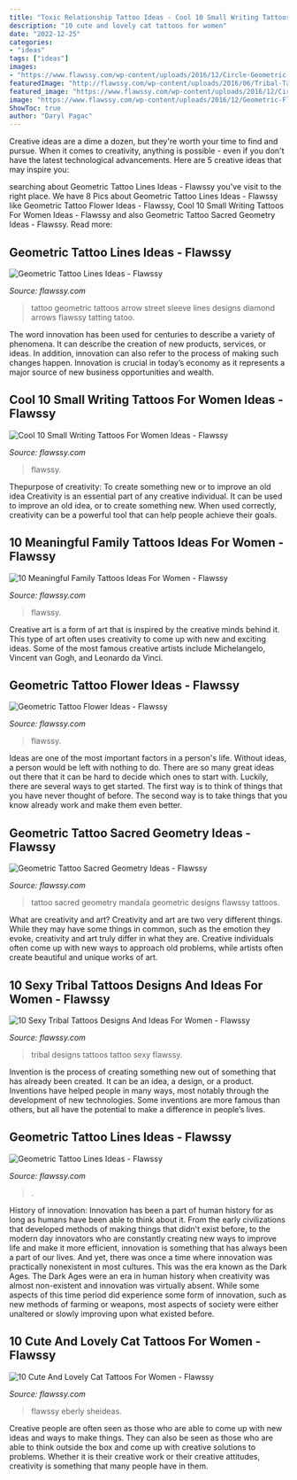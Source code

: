 ```yaml
---
title: "Toxic Relationship Tattoo Ideas - Cool 10 Small Writing Tattoos For Women Ideas"
description: "10 cute and lovely cat tattoos for women"
date: "2022-12-25"
categories:
- "ideas"
tags: ["ideas"]
images:
- "https://www.flawssy.com/wp-content/uploads/2016/12/Circle-Geometric-Line-Tattoo-1.jpg"
featuredImage: "http://flawssy.com/wp-content/uploads/2016/06/Tribal-Tattoo-Designs-Women.jpg"
featured_image: "https://www.flawssy.com/wp-content/uploads/2016/12/Circle-Geometric-Line-Tattoo-1.jpg"
image: "https://www.flawssy.com/wp-content/uploads/2016/12/Geometric-Flower-Tattoo-Design.jpg"
ShowToc: true
author: "Daryl Pagac"
---
```



Creative ideas are a dime a dozen, but they're worth your time to find and pursue. When it comes to creativity, anything is possible - even if you don't have the latest technological advancements. Here are 5 creative ideas that may inspire you: 

	

		
searching about Geometric Tattoo Lines Ideas - Flawssy you've visit to the right place. We have 8 Pics about Geometric Tattoo Lines Ideas - Flawssy like Geometric Tattoo Flower Ideas - Flawssy, Cool 10 Small Writing Tattoos For Women Ideas - Flawssy and also Geometric Tattoo Sacred Geometry Ideas - Flawssy. Read more:
		
    
## Geometric Tattoo Lines Ideas - Flawssy

<img loading=lazy src="http://flawssy.com/wp-content/uploads/2016/12/Geometric-Arrow-Tattoo-Designs-1.jpg" onerror="this.onerror=null;this.src='https://tse4.mm.bing.net/th?id=OIP.fm3tDf_H_7VTytFb-E1KCwHaJ4&amp;pid=15.1';" alt="Geometric Tattoo Lines Ideas - Flawssy">

_Source: flawssy.com_

>tattoo geometric tattoos arrow street sleeve lines designs diamond arrows flawssy tatting tatoo. 

	

The word innovation has been used for centuries to describe a variety of phenomena. It can describe the creation of new products, services, or ideas. In addition, innovation can also refer to the process of making such changes happen. Innovation is crucial in today’s economy as it represents a major source of new business opportunities and wealth.

    
## Cool 10 Small Writing Tattoos For Women Ideas - Flawssy

<img loading=lazy src="https://www.flawssy.com/wp-content/uploads/2016/06/Think-Positive-Tattoo.jpg" onerror="this.onerror=null;this.src='https://tse1.mm.bing.net/th?id=OIP.-JCBSScDcib5Pj9yvPhK7gHaJ4&amp;pid=15.1';" alt="Cool 10 Small Writing Tattoos For Women Ideas - Flawssy">

_Source: flawssy.com_

>flawssy. 

	

Thepurpose of creativity: To create something new or to improve an old idea
Creativity is an essential part of any creative individual. It can be used to improve an old idea, or to create something new. When used correctly, creativity can be a powerful tool that can help people achieve their goals.

    
## 10 Meaningful Family Tattoos Ideas For Women - Flawssy

<img loading=lazy src="http://flawssy.com/wp-content/uploads/2016/06/Family-Tree-Tattoo-Designs-for-Men.jpg" onerror="this.onerror=null;this.src='https://tse4.mm.bing.net/th?id=OIP.si49lzu2PjJ2gAQKOiXZcQHaLL&amp;pid=15.1';" alt="10 Meaningful Family Tattoos Ideas For Women - Flawssy">

_Source: flawssy.com_

>flawssy. 

	

Creative art is a form of art that is inspired by the creative minds behind it. This type of art often uses creativity to come up with new and exciting ideas. Some of the most famous creative artists include Michelangelo, Vincent van Gogh, and Leonardo da Vinci.

    
## Geometric Tattoo Flower Ideas - Flawssy

<img loading=lazy src="https://www.flawssy.com/wp-content/uploads/2016/12/Geometric-Flower-Tattoo-Design.jpg" onerror="this.onerror=null;this.src='https://tse4.mm.bing.net/th?id=OIP.Lk07cCAA5Q-ngu4t1uUI_AHaLH&amp;pid=15.1';" alt="Geometric Tattoo Flower Ideas - Flawssy">

_Source: flawssy.com_

>flawssy. 

	

Ideas are one of the most important factors in a person's life. Without ideas, a person would be left with nothing to do. There are so many great ideas out there that it can be hard to decide which ones to start with. Luckily, there are several ways to get started. The first way is to think of things that you have never thought of before. The second way is to take things that you know already work and make them even better.

    
## Geometric Tattoo Sacred Geometry Ideas - Flawssy

<img loading=lazy src="http://flawssy.com/wp-content/uploads/2016/12/Sacred-Geometry-Mandala-Tattoo-Designs.jpg" onerror="this.onerror=null;this.src='https://tse2.mm.bing.net/th?id=OIP.XwkrIvyUls8Q1h7tNDNQKgHaPA&amp;pid=15.1';" alt="Geometric Tattoo Sacred Geometry Ideas - Flawssy">

_Source: flawssy.com_

>tattoo sacred geometry mandala geometric designs flawssy tattoos. 

	

What are creativity and art?
Creativity and art are two very different things. While they may have some things in common, such as the emotion they evoke, creativity and art truly differ in what they are. Creative individuals often come up with new ways to approach old problems, while artists often create beautiful and unique works of art.

    
## 10 Sexy Tribal Tattoos Designs And Ideas For Women - Flawssy

<img loading=lazy src="http://flawssy.com/wp-content/uploads/2016/06/Tribal-Tattoo-Designs-Women.jpg" onerror="this.onerror=null;this.src='https://tse4.mm.bing.net/th?id=OIP.R01beM3_98hIkg59CcgfVgHaLO&amp;pid=15.1';" alt="10 Sexy Tribal Tattoos Designs And Ideas For Women - Flawssy">

_Source: flawssy.com_

>tribal designs tattoos tattoo sexy flawssy. 

	

Invention is the process of creating something new out of something that has already been created. It can be an idea, a design, or a product. Inventions have helped people in many ways, most notably through the development of new technologies. Some inventions are more famous than others, but all have the potential to make a difference in people’s lives.

    
## Geometric Tattoo Lines Ideas - Flawssy

<img loading=lazy src="https://www.flawssy.com/wp-content/uploads/2016/12/Circle-Geometric-Line-Tattoo-1.jpg" onerror="this.onerror=null;this.src='https://tse3.mm.bing.net/th?id=OIP.mOozHMKnjF-4v2L3rUPIaAHaLH&amp;pid=15.1';" alt="Geometric Tattoo Lines Ideas - Flawssy">

_Source: flawssy.com_

>. 

	

History of innovation:
Innovation has been a part of human history for as long as humans have been able to think about it. From the early civilizations that developed methods of making things that didn't exist before, to the modern day innovators who are constantly creating new ways to improve life and make it more efficient, innovation is something that has always been a part of our lives. And yet, there was once a time where innovation was practically nonexistent in most cultures. This was the era known as the Dark Ages.
The Dark Ages were an era in human history when creativity was almost non-existent and innovation was virtually absent. While some aspects of this time period did experience some form of innovation, such as new methods of farming or weapons, most aspects of society were either unaltered or slowly improving upon what existed before.

    
## 10 Cute And Lovely Cat Tattoos For Women - Flawssy

<img loading=lazy src="https://www.flawssy.com/wp-content/uploads/2016/06/Small-Cat-Tattoos-for-Women.jpg" onerror="this.onerror=null;this.src='https://tse1.mm.bing.net/th?id=OIP.7khOSOnztxzoYRuAN_FdWwHaJ4&amp;pid=15.1';" alt="10 Cute And Lovely Cat Tattoos For Women - Flawssy">

_Source: flawssy.com_

>flawssy eberly sheideas. 

	

Creative people are often seen as those who are able to come up with new ideas and ways to make things. They can also be seen as those who are able to think outside the box and come up with creative solutions to problems. Whether it is their creative work or their creative attitudes, creativity is something that many people have in them.

